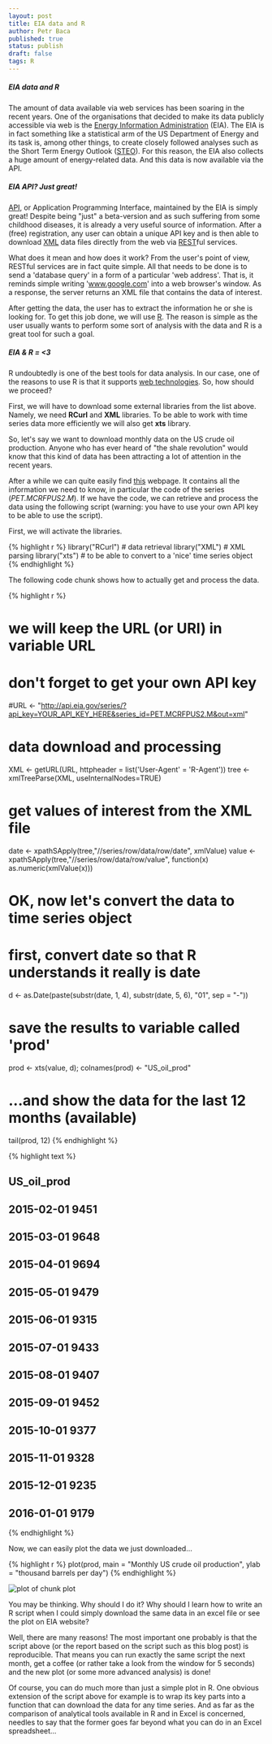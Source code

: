 ```yaml
---
layout: post
title: EIA data and R
author: Petr Baca
published: true
status: publish
draft: false
tags: R
---
```

##### EIA data and R
 
The amount of data available via web services has been soaring in the recent years. One of the organisations that decided to make its data publicly accessible via web is the [Energy Information Administration](http://www.eia.gov) (EIA). The EIA is in fact something like a statistical arm of the US Department of Energy and its task is, among other things, to create closely followed analyses such as the Short Term Energy Outlook ([STEO](http://www.eia.gov/forecasts/steo/report/)). For this reason, the EIA also collects a huge amount of energy-related data. And this data is now available via the API.
 
##### EIA API? Just great!
 
[API](http://en.wikipedia.org/wiki/Application_programming_interface), or Application Programming Interface, maintained by the EIA is simply great! Despite being "just" a beta-version and as such suffering from some childhood diseases, it is already a very useful source of information. After a (free) registration, any user can obtain a unique API key and is then able to download [XML](https://en.wikipedia.org/wiki/XML) data files directly from the web via [REST](http://en.wikipedia.org/wiki/Representational_state_transfer)ful services.
 
What does it mean and how does it work? From the user's point of view, RESTful services are in fact quite simple. All that needs to be done is to send a 'database query' in a form of a particular 'web address'. That is, it reminds simple writing 'www.google.com' into a web browser's window. As a response, the server returns an XML file that contains the data of interest.
 
After getting the data, the user has to extract the information he or she is looking for. To get this job done, we will use [R](http://www.r-project.org/). The reason is simple as the user usually wants to perform some sort of analysis with the data and R is a great tool for such a goal.
 
##### EIA & R = <3
 
R undoubtedly is one of the best tools for data analysis. In our case, one of the reasons to use R is that it supports [web technologies](http://cran.r-project.org/web/views/WebTechnologies.html). So, how should we proceed?
 
First, we will have to download some external libraries from the list above. Namely, we need __RCurl__ and __XML__ libraries. To be able to work with time series data more efficiently we will also get __xts__ library.
 
So, let's say we want to download monthly data on the US crude oil production. Anyone who has ever heard of "the shale revolution" would know that this kind of data has been attracting a lot of attention in the recent years.
 
After a while we can quite easily find [this](http://www.eia.gov/opendata/qb.cfm?category=296686&sdid=PET.MCRFPUS2.M) webpage. It contains all the information we need to know, in particular the code of the series (_PET.MCRFPUS2.M_). If we have the code, we can retrieve and process the data using the following script (warning: you have to use your own API key to be able to use the script).
 

 
First, we will activate the libraries.
 

{% highlight r %}
library("RCurl") # data retrieval
library("XML") # XML parsing
library("xts") # to be able to convert to a 'nice' time series object
{% endhighlight %}
 
The following code chunk shows how to actually get and process the data.
 

{% highlight r %}
# we will keep the URL (or URI) in variable URL
# don't forget to get your own API key
 
#URL <- "http://api.eia.gov/series/?api_key=YOUR_API_KEY_HERE&series_id=PET.MCRFPUS2.M&out=xml"
 
# data download and processing
XML <- getURL(URL, httpheader = list('User-Agent' = 'R-Agent'))
tree <- xmlTreeParse(XML, useInternalNodes=TRUE)
  
# get values of interest from the XML file
date <- xpathSApply(tree,"//series/row/data/row/date", xmlValue)
value <- xpathSApply(tree,"//series/row/data/row/value", function(x) as.numeric(xmlValue(x)))
 
# OK, now let's convert the data to time series object
# first, convert date so that R understands it really is date
d <- as.Date(paste(substr(date, 1, 4),
                   substr(date, 5, 6),
                   "01", sep = "-"))
 
# save the results to variable called 'prod'
prod <- xts(value, d); colnames(prod) <- "US_oil_prod"
 
# ...and show the data for the last 12 months (available)
tail(prod, 12)
{% endhighlight %}



{% highlight text %}
##            US_oil_prod
## 2015-02-01        9451
## 2015-03-01        9648
## 2015-04-01        9694
## 2015-05-01        9479
## 2015-06-01        9315
## 2015-07-01        9433
## 2015-08-01        9407
## 2015-09-01        9452
## 2015-10-01        9377
## 2015-11-01        9328
## 2015-12-01        9235
## 2016-01-01        9179
{% endhighlight %}
 
Now, we can easily plot the data we just downloaded...
 

{% highlight r %}
plot(prod, main = "Monthly US crude oil production", ylab = "thousand barrels per day")
{% endhighlight %}

![plot of chunk plot](/figures/plot-1.png)
 
You may be thinking. Why should I do it? Why should I learn how to write an R script when I could simply download the same data in an excel file or see the plot on EIA website?
 
Well, there are many reasons! The most important one probably is that the script above (or the report based on the script such as this blog post) is reproducible. That means you can run exactly the same script the next month, get a coffee (or rather take a look from the window for 5 seconds) and the new plot (or some more advanced analysis) is done!
 
Of course, you can do much more than just a simple plot in R. One obvious extension of the script above for example is to wrap its key parts into a function that can download the data for any time series. And as far as the comparison of analytical tools available in R and in Excel is concerned, needles to say that the former goes far beyond what you can do in an Excel spreadsheet...
 
